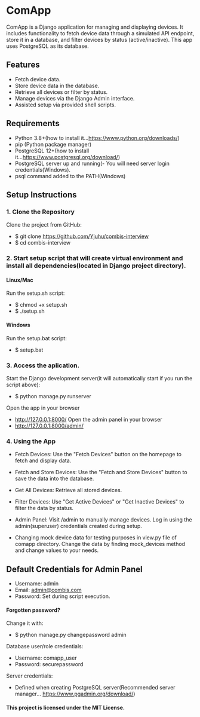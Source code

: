 # ComApp
ComApp is a Django application for managing and displaying devices. It includes functionality to fetch device data through a simulated API endpoint, store it in a database, and filter devices by status (active/inactive). This app uses PostgreSQL as its database.

## Features
- Fetch device data.
- Store device data in the database.
- Retrieve all devices or filter by status.
- Manage devices via the Django Admin interface.
- Assisted setup via provided shell scripts.

## Requirements
- Python 3.8+(how to install it...https://www.python.org/downloads/)
- pip (Python package manager)
- PostgreSQL 12+(how to install it...https://www.postgresql.org/download/)
- PostgreSQL server up and running(- You will need server login credentials(Windows).
- psql command added to the PATH(Windows)

## Setup Instructions
### 1. Clone the Repository
Clone the project from GitHub:
- $ git clone https://github.com/Yjuhu/combis-interview
- $ cd combis-interview

### 2. Start setup script that will create virtual environment and install all dependencies(located in Django project directory).
#### Linux/Mac
Run the setup.sh script:
- $ chmod +x setup.sh
- $ ./setup.sh

#### Windows
Run the setup.bat script:
- $ setup.bat

### 3. Access the aplication.
Start the Django development server(it will automatically start if you run the script above):
- $ python manage.py runserver

Open the app in your browser
- http://127.0.0.1:8000/
Open the admin panel in your browser
- http://127.0.0.1:8000/admin/

### 4. Using the App
- Fetch Devices: Use the "Fetch Devices" button on the homepage to fetch and display data.

- Fetch and Store Devices: Use the "Fetch and Store Devices" button to save the data into the database.

- Get All Devices: Retrieve all stored devices.

- Filter Devices: Use "Get Active Devices" or "Get Inactive Devices" to filter the data by status.

- Admin Panel: Visit /admin to manually manage devices. Log in using the admin(superuser) credentials created during setup.

- Changing mock device data for testing purposes in view.py file of comapp directory. Change the data by finding mock_devices method and change values to your needs. 

## Default Credentials for Admin Panel
- Username: admin
- Email: admin@combis.com
- Password: Set during script execution.

#### Forgotten password?
Change it with:
- $ python manage.py changepassword admin

Database user/role credentials:
- Username: comapp_user
- Password: securepassword

Server credentials:
- Defined when creating PostgreSQL server(Recommended server manager... https://www.pgadmin.org/download/)

#### This project is licensed under the MIT License.

